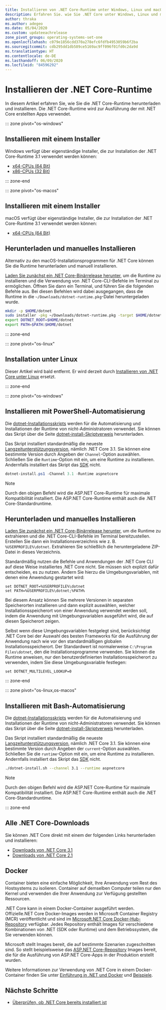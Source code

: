 ```yaml
---
title: Installieren von .NET Core-Runtime unter Windows, Linux und macOS (.NET Core)
description: Erfahren Sie. wie Sie .NET Core unter Windows, Linux und macOS installieren. Entdecken Sie die erforderlichen Abhängigkeiten, die für die Ausführung von .NET Core-Apps benötigt werden.
author: thraka
ms.author: adegeo
ms.date: 05/04/2020
ms.custom: updateeachrelease
zone_pivot_groups: operating-systems-set-one
ms.openlocfilehash: c079e1856cdd370a278efc6fdfb4953059b6f2ba
ms.sourcegitcommit: cdb295dd1db589ce5169ac9ff096f01fd0c2da9d
ms.translationtype: HT
ms.contentlocale: de-DE
ms.lasthandoff: 06/09/2020
ms.locfileid: "84596292"
---
```

# <a name="install-the-net-core-runtime"></a>Installieren der .NET Core-Runtime

In diesem Artikel erfahren Sie, wie Sie die .NET Core-Runtime herunterladen und installieren. Die .NET Core-Runtime wird zur Ausführung der mit .NET Core erstellten Apps verwendet.

::: zone pivot="os-windows"

## <a name="install-with-an-installer"></a>Installieren mit einem Installer

Windows verfügt über eigenständige Installer, die zur Installation der .NET Core-Runtime 3.1 verwendet werden können:

- [x64-CPUs (64 Bit)](https://dotnet.microsoft.com/download/dotnet-core/3.1)
- [x86-CPUs (32 Bit)](https://dotnet.microsoft.com/download/dotnet-core/3.1)

::: zone-end

::: zone pivot="os-macos"

## <a name="install-with-an-installer"></a>Installieren mit einem Installer

macOS verfügt über eigenständige Installer, die zur Installation der .NET Core-Runtime 3.1 verwendet werden können:

- [x64-CPUs (64 Bit)](https://dotnet.microsoft.com/download/dotnet-core/3.1)

## <a name="download-and-manually-install"></a>Herunterladen und manuelles Installieren

Alternativ zu den macOS-Installationsprogrammen für .NET Core können Sie die Runtime herunterladen und manuell installieren.

[Laden Sie zunächst ein .NET Core-Binärrelease herunter](#all-net-core-downloads), um die Runtime zu installieren und die Verwendung von .NET Core-CLI-Befehle im Terminal zu ermöglichen. Öffnen Sie dann ein Terminal, und führen Sie die folgenden Befehle aus. Bei diesen Befehlen wird dabei ausgegangen, dass die Runtime in die `~/Downloads/dotnet-runtime.pkg`-Datei heruntergeladen wurde.

```bash
mkdir -p $HOME/dotnet
sudo installer -pkg ~/Downloads/dotnet-runtime.pkg -target $HOME/dotnet
export DOTNET_ROOT=$HOME/dotnet
export PATH=$PATH:$HOME/dotnet
```

::: zone-end

::: zone pivot="os-linux"

## <a name="install-on-linux"></a>Installation unter Linux

Dieser Artikel wird bald entfernt. Er wird derzeit durch [Installieren von .NET Core unter Linux](linux.md) ersetzt.

::: zone-end

::: zone pivot="os-windows"

## <a name="install-with-powershell-automation"></a>Installieren mit PowerShell-Automatisierung

Die [dotnet-Installationsskripts](../tools/dotnet-install-script.md) werden für die Automatisierung und Installationen der Runtime von nicht-Administratoren verwendet. Sie können das Skript über die Seite [dotnet-install-Skriptverweis](../tools/dotnet-install-script.md) herunterladen.

Das Skript installiert standardmäßig die neueste [Langzeitunterstützungsversion](https://dotnet.microsoft.com/platform/support/policy/dotnet-core), nämlich .NET Core 3.1. Sie können eine bestimmte Version durch Angeben der `Channel`-Option auswählen. Schließen Sie die `Runtime`-Option mit ein, um eine Runtime zu installieren. Andernfalls installiert das Skript das [SDK](sdk.md) nicht.

```powershell
dotnet-install.ps1 -Channel 3.1 -Runtime aspnetcore
```

> [!NOTE]
> Durch den obigen Befehl wird die ASP.NET Core-Runtime für maximale Kompatibilität installiert. Die ASP.NET Core-Runtime enthält auch die .NET Core-Standardruntime.

## <a name="download-and-manually-install"></a>Herunterladen und manuelles Installieren

[Laden Sie zunächst ein .NET Core-Binärrelease herunter](#all-net-core-downloads), um die Runtime zu extrahieren und die .NET Core-CLI-Befehle im Terminal bereitzustellen. Erstellen Sie dann ein Installationsverzeichnis wie z. B. `%USERPROFILE%\dotnet`. Extrahieren Sie schließlich die heruntergeladene ZIP-Datei in dieses Verzeichnis.

Standardmäßig nutzen die Befehle und Anwendungen der .NET Core CLI auf diese Weise installiertes .NET Core nicht. Sie müssen sich explizit dafür entscheiden, es zu nutzen. Ändern Sie hierzu die Umgebungsvariablen, mit denen eine Anwendung gestartet wird:

```console
set DOTNET_ROOT=%USERPROFILE%\dotnet
set PATH=%USERPROFILE%\dotnet;%PATH%
```

Bei diesem Ansatz können Sie mehrere Versionen in separaten Speicherorten installieren und dann explizit auswählen, welcher Installationsspeicherort von einer Anwendung verwendet werden soll, indem die Anwendung mit Umgebungsvariablen ausgeführt wird, die auf diesen Speicherort zeigen.

Selbst wenn diese Umgebungsvariablen festgelegt sind, berücksichtigt .NET Core bei der Auswahl des besten Frameworks für die Ausführung der Anwendung nach wie vor den standardmäßigen globalen Installationsspeicherort. Der Standardwert ist normalerweise `C:\Program Files\dotnet`, den die Installationsprogramme verwenden. Sie können die Runtime anweisen, nur den benutzerdefinierten Installationsspeicherort zu verwenden, indem Sie diese Umgebungsvariable festlegen:

```console
set DOTNET_MULTILEVEL_LOOKUP=0
```

::: zone-end

::: zone pivot="os-linux,os-macos"

## <a name="install-with-bash-automation"></a>Installieren mit Bash-Automatisierung

Die [dotnet-Installationsskripts](../tools/dotnet-install-script.md) werden für die Automatisierung und Installationen der Runtime von nicht-Administratoren verwendet. Sie können das Skript über die Seite [dotnet-install-Skriptverweis](../tools/dotnet-install-script.md) herunterladen.

Das Skript installiert standardmäßig die neueste [Langzeitunterstützungsversion](https://dotnet.microsoft.com/platform/support/policy/dotnet-core), nämlich .NET Core 3.1. Sie können eine bestimmte Version durch Angeben der `current`-Option auswählen. Schließen Sie die `runtime`-Option mit ein, um eine Runtime zu installieren. Andernfalls installiert das Skript das [SDK](sdk.md) nicht.

```bash
./dotnet-install.sh --channel 3.1 --runtime aspnetcore
```

> [!NOTE]
> Durch den obigen Befehl wird die ASP.NET Core-Runtime für maximale Kompatibilität installiert. Die ASP.NET Core-Runtime enthält auch die .NET Core-Standardruntime.

::: zone-end

## <a name="all-net-core-downloads"></a>Alle .NET Core-Downloads

Sie können .NET Core direkt mit einem der folgenden Links herunterladen und installieren:

- [Downloads von .NET Core 3.1](https://dotnet.microsoft.com/download/dotnet-core/3.1)
- [Downloads von .NET Core 2.1](https://dotnet.microsoft.com/download/dotnet-core/2.1)

## <a name="docker"></a>Docker

Container bieten eine einfache Möglichkeit, Ihre Anwendung vom Rest des Hostsystems zu isolieren. Container auf demselben Computer teilen nur den Kernel und verwenden die Ihrer Anwendung zur Verfügung gestellten Ressourcen.

.NET Core kann in einem Docker-Container ausgeführt werden. Offizielle.NET Core Docker-Images werden in Microsoft Container Registry (MCR) veröffentlicht und sind im [Microsoft.NET Core Docker-Hub-Repository](https://hub.docker.com/_/microsoft-dotnet-core/) verfügbar. Jedes Repository enthält Images für verschiedene Kombinationen von .NET (SDK oder Runtime) und dem Betriebssystem, die Sie verwenden können.

Microsoft stellt Images bereit, die auf bestimmte Szenarien zugeschnitten sind. So stellt beispielsweise das [ASP.NET Core-Repository](https://hub.docker.com/_/microsoft-dotnet-core-aspnet/) Images bereit, die für die Ausführung von ASP.NET Core-Apps in der Produktion erstellt wurden.

Weitere Informationen zur Verwendung von .NET Core in einem Docker-Container finden Sie unter [Einführung in .NET und Docker](../docker/introduction.md) und [Beispiele](https://github.com/dotnet/dotnet-docker/blob/master/samples/README.md).

## <a name="next-steps"></a>Nächste Schritte

- [Überprüfen, ob .NET Core bereits installiert ist](how-to-detect-installed-versions.md)

